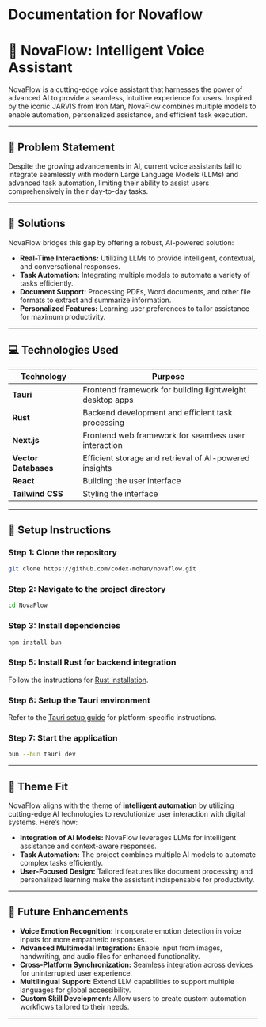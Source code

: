 # Documentation for Novaflow


# 📝 NovaFlow: Intelligent Voice Assistant

NovaFlow is a cutting-edge voice assistant that harnesses the power of advanced AI to provide a seamless, intuitive experience for users. Inspired by the iconic JARVIS from Iron Man, NovaFlow combines multiple models to enable automation, personalized assistance, and efficient task execution.

---

## 🚩 Problem Statement

Despite the growing advancements in AI, current voice assistants fail to integrate seamlessly with modern Large Language Models (LLMs) and advanced task automation, limiting their ability to assist users comprehensively in their day-to-day tasks.

---

## 🌟 Solutions

NovaFlow bridges this gap by offering a robust, AI-powered solution:

- **Real-Time Interactions:** Utilizing LLMs to provide intelligent, contextual, and conversational responses.
- **Task Automation:** Integrating multiple models to automate a variety of tasks efficiently.
- **Document Support:** Processing PDFs, Word documents, and other file formats to extract and summarize information.
- **Personalized Features:** Learning user preferences to tailor assistance for maximum productivity.

---

## 💻 Technologies Used

| **Technology**       | **Purpose**                                              |
| -------------------- | -------------------------------------------------------- |
| **Tauri**            | Frontend framework for building lightweight desktop apps |
| **Rust**             | Backend development and efficient task processing        |
| **Next.js**          | Frontend web framework for seamless user interaction     |
| **Vector Databases** | Efficient storage and retrieval of AI-powered insights   |
| **React**            | Building the user interface                              |
| **Tailwind CSS**     | Styling the interface                                    |

---

## 🔧 Setup Instructions

### Step 1: Clone the repository

```bash
git clone https://github.com/codex-mohan/novaflow.git
```

### Step 2: Navigate to the project directory

```bash
cd NovaFlow
```

### Step 3: Install dependencies

```bash
npm install bun
```

### Step 5: Install Rust for backend integration

Follow the instructions for [Rust installation](https://www.rust-lang.org/tools/install).

### Step 6: Setup the Tauri environment

Refer to the [Tauri setup guide](https://tauri.app/) for platform-specific instructions.

### Step 7: Start the application

```bash
bun --bun tauri dev
```

---

## 🎯 Theme Fit

NovaFlow aligns with the theme of **intelligent automation** by utilizing cutting-edge AI technologies to revolutionize user interaction with digital systems. Here’s how:

- **Integration of AI Models:** NovaFlow leverages LLMs for intelligent assistance and context-aware responses.
- **Task Automation:** The project combines multiple AI models to automate complex tasks efficiently.
- **User-Focused Design:** Tailored features like document processing and personalized learning make the assistant indispensable for productivity.

---

## 🔮 Future Enhancements

- **Voice Emotion Recognition:** Incorporate emotion detection in voice inputs for more empathetic responses.
- **Advanced Multimodal Integration:** Enable input from images, handwriting, and audio files for enhanced functionality.
- **Cross-Platform Synchronization:** Seamless integration across devices for uninterrupted user experience.
- **Multilingual Support:** Extend LLM capabilities to support multiple languages for global accessibility.
- **Custom Skill Development:** Allow users to create custom automation workflows tailored to their needs.

---
